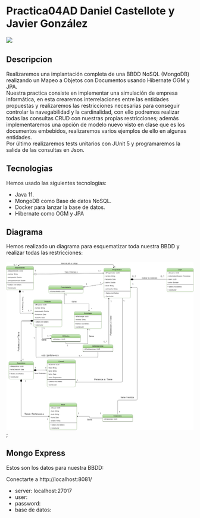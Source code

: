 # Practica04AD Daniel Castellote y Javier González
<img src="https://intl-blog.imgix.net/wp-content/uploads/2019/02/software-de-base-de-datos-gratuitos-de-codigo-abierto.png?auto=format%2Cenhance">

## Descripcion
Realizaremos una implantación completa de una BBDD NoSQL (MongoDB) realizando un Mapeo a Objetos con Documentos usando Hibernate OGM y JPA.</br>
Nuestra practica consiste en implementar una simulación de empresa informática, en esta crearemos interrelaciones entre las entidades propuestas y realizaremos las restricciones necesarias para conseguir controlar la navegabilidad y la cardinalidad, con ello podremos realizar todas las consultas CRUD con nuestras propias restricciones; además implementaremos una opción de modelo nuevo visto en clase que es los documentos embebidos, realizaremos varios ejemplos de ello en algunas entidades.</br> 
Por último realizaremos tests unitarios con JUnit 5 y programaremos la salida de las consultas en Json.

## Tecnologias
Hemos usado las siguientes tecnologías:</br>

- Java 11.</br>
- MongoDB como Base de datos NoSQL.</br>
- Docker para lanzar la base de datos.</br>
- Hibernate como OGM y JPA </br>

## Diagrama
Hemos realizado un diagrama para esquematizar toda nuestra BBDD y realizar todas las restricciones:</br></br>
![diagrama](./diagrams/DiagramaClases.png);</br>

## Mongo Express
Estos son los datos para nuestra BBDD: </br>

Conectarte a  http://localhost:8081/ 
- server: localhost:27017
- user: 
- password: 
- base de datos: 
